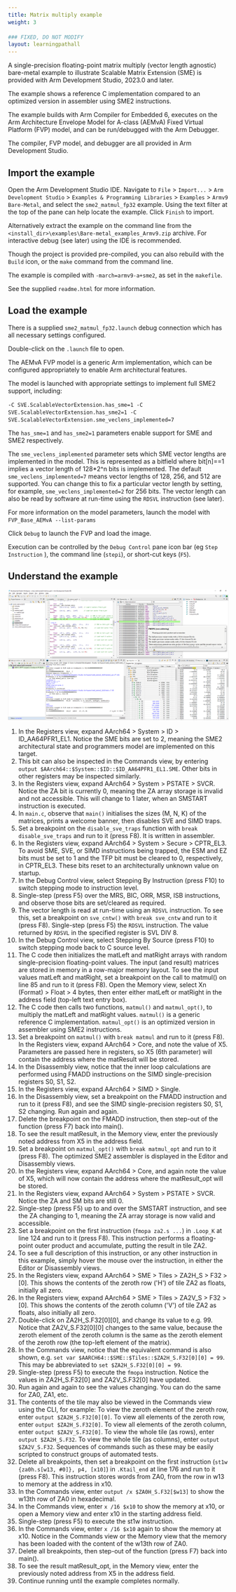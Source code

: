 ```yaml
---
title: Matrix multiply example
weight: 3

### FIXED, DO NOT MODIFY
layout: learningpathall
---
```


A single-precision floating-point matrix multiply (vector length agnostic) bare-metal example to illustrate Scalable Matrix Extension (SME) is provided with Arm Development Studio, 2023.0 and later.

The example shows a reference C implementation compared to an optimized version in assembler using SME2 instructions.

The example builds with Arm Compiler for Embedded 6, executes on the Arm Architecture Envelope Model for A-class (AEMvA) Fixed Virtual Platform (FVP) model, and can be run/debugged with the Arm Debugger.

The compiler, FVP model, and debugger are all provided in Arm Development Studio.

## Import the example

Open the Arm Development Studio IDE. Navigate to `File` > `Import...` > `Arm Development Studio` > `Examples & Programming Libraries` > `Examples` > `Armv9 Bare-Metal`, and select the `sme2_matmul_fp32` example. Using the text filter at the top of the pane can help locate the example. Click `Finish` to import.

Alternatively extract the example on the command line from the `<install_dir>\examples\Bare-metal_examples_Armv9.zip` archive. For interactive debug (see later) using the IDE is recommended.

Though the project is provided pre-compiled, you can also rebuild with the `Build` icon, or the `make` command from the command line.

The example is compiled with `-march=armv9-a+sme2`, as set in the `makefile`.

See the supplied `readme.html` for more information.

## Load the example

There is a supplied `sme2_matmul_fp32.launch` debug connection which has all necessary settings configured.

Double-click on the `.launch` file to open.

The AEMvA FVP model is a generic Arm implementation, which can be configured appropriately to enable Arm architectural features.

The model is launched with appropriate settings to implement full SME2 support, including:

`-C SVE.ScalableVectorExtension.has_sme=1 -C SVE.ScalableVectorExtension.has_sme2=1 -C SVE.ScalableVectorExtension.sme_veclens_implemented=7`

The `has_sme=1` and `has_sme2=1` parameters enable support for SME and SME2 respectively.

The `sme_veclens_implemented` parameter sets which SME vector lengths are implemented in the model.  This is represented as a bitfield where bit[n]==1 implies a vector length of 128*2^n bits is implemented.  The default `sme_veclens_implemented=7` means vector lengths of 128, 256, and 512 are supported.  You can change this to fix a particular vector length by setting, for example, `sme_veclens_implemented=2` for 256 bits.
The vector length can also be read by software at run-time using the `RDSVL` instruction (see later).

For more information on the model parameters, launch the model with `FVP_Base_AEMvA --list-params`

Click `Debug` to launch the FVP and load the image.

Execution can be controlled by the `Debug Control` pane icon bar (eg `Step Instruction` ), the command line (`stepi`), or short-cut keys (`F5`).

## Understand the example

![example image alt-text#center](armds_sme2.png "Figure 2. Debugging the SME2 example in Arm Development Studio")

1. In the Registers view, expand AArch64 > System > ID > ID_AA64PFR1_EL1. Notice the SME bits are set to 2, meaning the SME2 architectural state and programmers model are implemented on this target.
2. This bit can also be inspected in the Commands view, by entering `output $AArch64::$System::$ID::$ID_AA64PFR1_EL1.SME`. Other bits in other registers may be inspected similarly.
3. In the Registers view, expand AArch64 > System > PSTATE > SVCR. Notice the ZA bit is currently 0, meaning the ZA array storage is invalid and not accessible. This will change to 1 later, when an SMSTART instruction is executed.
4. In `main.c`, observe that `main()` initialises the sizes (M, N, K) of the matrices, prints a welcome banner, then disables SVE and SIMD traps.
5. Set a breakpoint on the `disable_sve_traps` function with `break disable_sve_traps` and run to it (press F8). It is written in assembler.
6. In the Registers view, expand AArch64 > System > Secure > CPTR_EL3. To avoid SME, SVE, or SIMD instructions being trapped, the ESM and EZ bits must be set to 1 and the TFP bit must be cleared to 0, respectively, in CPTR_EL3. These bits reset to an architecturally unknown value on startup.
7. In the Debug Control view, select Stepping By Instruction (press F10) to switch stepping mode to instruction level.
8. Single-step (press F5) over the MRS, BIC, ORR, MSR, ISB instructions, and observe those bits are set/cleared as required.
9. The vector length is read at run-time using an `RDSVL` instruction.  To see this, set a breakpoint on `sve_cntw()` with `break sve_cntw` and run to it (press F8).  Single-step (press F5) the `RDSVL` instruction.  The value returned by `RDSVL` in the specified register is SVL DIV 8.
10. In the Debug Control view, select Stepping By Source (press F10) to switch stepping mode back to C source level.
11. The C code then initializes the matLeft and matRight arrays with random single-precision floating-point values. The input (and result) matrices are stored in memory in a row-major memory layout. To see the input values matLeft and matRight, set a breakpoint on the call to matmul() on line 85 and run to it (press F8). Open the Memory view, select Xn (Format) > Float > 4 bytes, then enter either matLeft or matRight in the address field (top-left text entry box).
12. The C code then calls two functions, `matmul()` and `matmul_opt()`, to multiply the matLeft and matRight values. `matmul()` is a generic reference C implementation. `matmul_opt()` is an optimized version in assembler using SME2 instructions.
13. Set a breakpoint on `matmul()` with `break matmul` and run to it (press F8). In the Registers view, expand AArch64 > Core, and note the value of X5. Parameters are passed here in registers, so X5 (6th parameter) will contain the address where the matResult will be stored.
14. In the Disassembly view, notice that the inner loop calculations are performed using FMADD instructions on the SIMD single-precision registers S0, S1, S2.
15. In the Registers view, expand AArch64 > SIMD > Single.
16. In the Disassembly view, set a breakpoint on the FMADD instruction and run to it (press F8), and see the SIMD single-precision registers S0, S1, S2 changing. Run again and again.
17. Delete the breakpoint on the FMADD instruction, then step-out of the function (press F7) back into main().
18. To see the result matResult, in the Memory view, enter the previously noted address from X5 in the address field.
19. Set a breakpoint on `matmul_opt()` with `break matmul_opt` and run to it (press F8). The optimized SME2 assembler is displayed in the Editor and Disassembly views.
20. In the Registers view, expand AArch64 > Core, and again note the value of X5, which will now contain the address where the matResult_opt will be stored.
21. In the Registers view, expand AArch64 > System > PSTATE > SVCR. Notice the ZA and SM bits are still 0.
22. Single-step (press F5) up to and over the SMSTART instruction, and see the ZA changing to 1, meaning the ZA array storage is now valid and accessible.
23. Set a breakpoint on the first instruction (`fmopa za2.s ...`) in `.Loop_K` at line 124 and run to it (press F8). This instruction performs a floating-point outer product and accumulate, putting the result in tile ZA2.
24. To see a full description of this instruction, or any other instruction in this example, simply hover the mouse over the instruction, in either the Editor or Disassembly views.
25. In the Registers view, expand AArch64 > SME > Tiles > ZA2H_S > F32 > [0]. This shows the contents of the zeroth row ('H') of tile ZA2 as floats, initially all zero.
26. In the Registers view, expand AArch64 > SME > Tiles > ZA2V_S > F32 > [0]. This shows the contents of the zeroth column ('V') of tile ZA2 as floats, also initially all zero.
27. Double-click on ZA2H_S.F32[0][0], and change its value to e.g. 99. Notice that ZA2V_S.F32[0][0] changes to the same value, because the zeroth element of the zeroth column is the same as the zeroth element of the zeroth row (the top-left element of the matrix).
28. In the Commands view, notice that the equivalent command is also shown, e.g. `set var $AARCH64::$SME::$Tiles::$ZA2H_S.F32[0][0] = 99`. This may be abbreviated to `set $ZA2H_S.F32[0][0] = 99`.
29. Single-step (press F5) to execute the `fmopa` instruction. Notice the values in ZA2H_S.F32[0] and ZA2V_S.F32[0] have updated.
30. Run again and again to see the values changing. You can do the same for ZA0, ZA1, etc.
31. The contents of the tile may also be viewed in the Commands view using the CLI, for example:
    To view the zeroth element of the zeroth row, enter `output $ZA2H_S.F32[0][0]`.
    To view all elements of the zeroth row, enter `output $ZA2H_S.F32[0]`.
    To view all elements of the zeroth column, enter `output $ZA2V_S.F32[0]`.
    To view the whole tile (as rows), enter `output $ZA2H_S.F32`.
    To view the whole tile (as columns), enter `output $ZA2V_S.F32`.
    Sequences of commands such as these may be easily scripted to construct groups of automated tests.
32. Delete all breakpoints, then set a breakpoint on the first instruction (`st1w {za0h.s[w13, #0]}, p4, [x10]`) in `.Ktail_end` at line 176 and run to it (press F8). This instruction stores words from ZA0, from the row in w13 to memory at the address in x10.
33. In the Commands view, enter `output /x $ZA0H_S.F32[$w13]` to show the w13th row of ZA0 in hexadecimal.
34. In the Commands view, enter `x /16 $x10` to show the memory at x10, or open a Memory view and enter x10 in the starting address field.
35. Single-step (press F5) to execute the st1w instruction.
36. In the Commands view, enter `x /16 $x10` again to show the memory at x10. Notice in the Commands view or the Memory view that the memory has been loaded with the content of the w13th row of ZA0.
37. Delete all breakpoints, then step-out of the function (press F7) back into main().
38. To see the result matResult_opt, in the Memory view, enter the previously noted address from X5 in the address field.
39. Continue running until the example completes normally.
